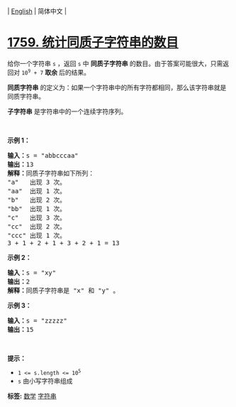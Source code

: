 | [English](README_EN.md) | 简体中文 |

# [1759. 统计同质子字符串的数目](https://leetcode.cn/problems/count-number-of-homogenous-substrings)
<p>给你一个字符串 <code>s</code> ，返回<em> </em><code>s</code><em> </em>中 <strong>同质子字符串</strong> 的数目。由于答案可能很大，只需返回对 <code>10<sup>9</sup> + 7</code> <strong>取余 </strong>后的结果。</p>

<p><strong>同质字符串</strong> 的定义为：如果一个字符串中的所有字符都相同，那么该字符串就是同质字符串。</p>

<p><strong>子字符串</strong> 是字符串中的一个连续字符序列。</p>

<p>&nbsp;</p>

<p><strong>示例 1：</strong></p>

<pre>
<strong>输入：</strong>s = "abbcccaa"
<strong>输出：</strong>13
<strong>解释：</strong>同质子字符串如下所列：
"a"   出现 3 次。
"aa"  出现 1 次。
"b"   出现 2 次。
"bb"  出现 1 次。
"c"   出现 3 次。
"cc"  出现 2 次。
"ccc" 出现 1 次。
3 + 1 + 2 + 1 + 3 + 2 + 1 = 13</pre>

<p><strong>示例 2：</strong></p>

<pre>
<strong>输入：</strong>s = "xy"
<strong>输出：</strong>2
<strong>解释：</strong>同质子字符串是 "x" 和 "y" 。</pre>

<p><strong>示例 3：</strong></p>

<pre>
<strong>输入：</strong>s = "zzzzz"
<strong>输出：</strong>15
</pre>

<p>&nbsp;</p>

<p><strong>提示：</strong></p>

<ul>
	<li><code>1 &lt;= s.length &lt;= 10<sup>5</sup></code></li>
	<li><code>s</code> 由小写字符串组成</li>
</ul>

**标签:**  [数学](https://leetcode.cn/tag/math) [字符串](https://leetcode.cn/tag/string) 